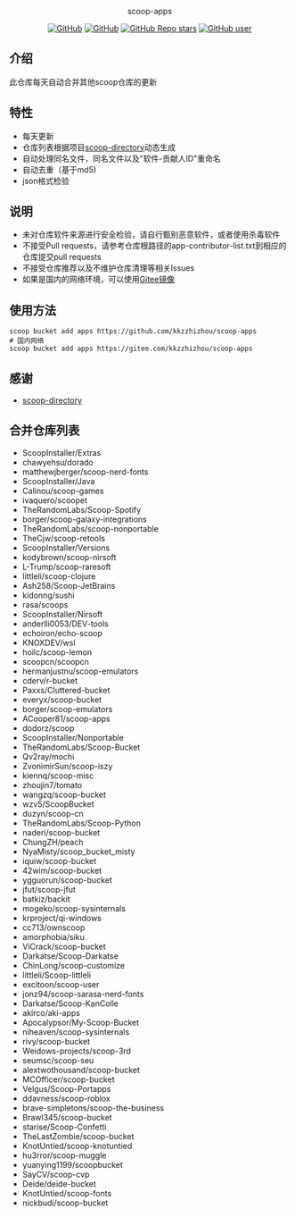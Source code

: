 <p align="center">
  scoop-apps
</p>
<p align="center">
  <a href="https://github.com/kkzzhizhou/scoop-apps/blob/main/LICENSE"><img alt="GitHub" src="https://img.shields.io/github/license/kkzzhizhou/scoop-apps?style=flat-square"/></a>
  <a href="https://github.com/kkzzhizhou/scoop-apps"><img alt="GitHub" src="https://img.shields.io/badge/Readme--Style-standard--repository-brightgreen?style=flat-square&color=f83500"/></a>
  <a href="https://github.com/kkzzhizhou/scoop-apps"><img alt="GitHub Repo stars" src="https://img.shields.io/github/stars/kkzzhizhou/scoop-apps?style=flat-square"/></a>
  <a href="https://github.com/kkzzhizhou"><img alt="GitHub user" src="https://img.shields.io/badge/author-kkzzhizhou-brightgreen?style=flat-square"/></a>
</p>


## 介绍

此仓库每天自动合并其他scoop仓库的更新

## 特性

- 每天更新
- 仓库列表根据项目[scoop-directory](https://github.com/rasa/scoop-directory)动态生成
- 自动处理同名文件，同名文件以及"软件-贡献人ID"重命名
- 自动去重（基于md5)
- json格式检验

## 说明

- 未对仓库软件来源进行安全检验，请自行甄别恶意软件，或者使用杀毒软件
- 不接受Pull requests，请参考仓库根路径的app-contributor-list.txt到相应的仓库提交pull requests
- 不接受仓库推荐以及不维护仓库清理等相关Issues
- 如果是国内的网络环境，可以使用[Gitee镜像](https://gitee.com/kkzzhizhou/scoop-apps)

## 使用方法

```
scoop bucket add apps https://github.com/kkzzhizhou/scoop-apps
# 国内网络
scoop bucket add apps https://gitee.com/kkzzhizhou/scoop-apps
```

## 感谢

- [scoop-directory](https://github.com/rasa/scoop-directory)

## 合并仓库列表

- ScoopInstaller/Extras
- chawyehsu/dorado
- matthewjberger/scoop-nerd-fonts
- ScoopInstaller/Java
- Calinou/scoop-games
- ivaquero/scoopet
- TheRandomLabs/Scoop-Spotify
- borger/scoop-galaxy-integrations
- TheRandomLabs/scoop-nonportable
- TheCjw/scoop-retools
- ScoopInstaller/Versions
- kodybrown/scoop-nirsoft
- L-Trump/scoop-raresoft
- littleli/scoop-clojure
- Ash258/Scoop-JetBrains
- kidonng/sushi
- rasa/scoops
- ScoopInstaller/Nirsoft
- anderlli0053/DEV-tools
- echoiron/echo-scoop
- KNOXDEV/wsl
- hoilc/scoop-lemon
- scoopcn/scoopcn
- hermanjustnu/scoop-emulators
- cderv/r-bucket
- Paxxs/Cluttered-bucket
- everyx/scoop-bucket
- borger/scoop-emulators
- ACooper81/scoop-apps
- dodorz/scoop
- ScoopInstaller/Nonportable
- TheRandomLabs/Scoop-Bucket
- Qv2ray/mochi
- ZvonimirSun/scoop-iszy
- kiennq/scoop-misc
- zhoujin7/tomato
- wangzq/scoop-bucket
- wzv5/ScoopBucket
- duzyn/scoop-cn
- TheRandomLabs/Scoop-Python
- naderi/scoop-bucket
- ChungZH/peach
- NyaMisty/scoop_bucket_misty
- iquiw/scoop-bucket
- 42wim/scoop-bucket
- ygguorun/scoop-bucket
- jfut/scoop-jfut
- batkiz/backit
- mogeko/scoop-sysinternals
- krproject/qi-windows
- cc713/ownscoop
- amorphobia/siku
- ViCrack/scoop-bucket
- Darkatse/Scoop-Darkatse
- ChinLong/scoop-customize
- littleli/Scoop-littleli
- excitoon/scoop-user
- jonz94/scoop-sarasa-nerd-fonts
- Darkatse/Scoop-KanColle
- akirco/aki-apps
- Apocalypsor/My-Scoop-Bucket
- niheaven/scoop-sysinternals
- rivy/scoop-bucket
- Weidows-projects/scoop-3rd
- seumsc/scoop-seu
- alextwothousand/scoop-bucket
- MCOfficer/scoop-bucket
- Velgus/Scoop-Portapps
- ddavness/scoop-roblox
- brave-simpletons/scoop-the-business
- Brawl345/scoop-bucket
- starise/Scoop-Confetti
- TheLastZombie/scoop-bucket
- KnotUntied/scoop-knotuntied
- hu3rror/scoop-muggle
- yuanying1199/scoopbucket
- SayCV/scoop-cvp
- Deide/deide-bucket
- KnotUntied/scoop-fonts
- nickbudi/scoop-bucket
